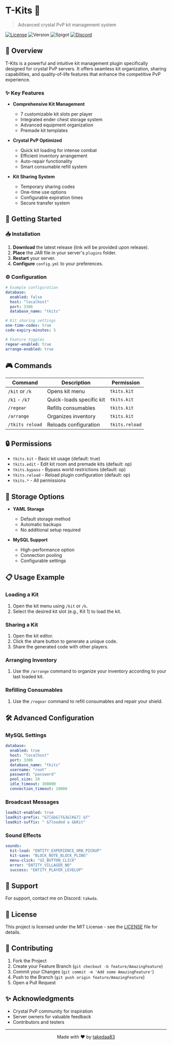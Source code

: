# T-Kits 🎯
> Advanced crystal PvP kit management system

[![License](https://img.shields.io/badge/license-MIT-blue.svg)](LICENSE)
![Version](https://img.shields.io/badge/version-1.0-blue)
![Spigot](https://img.shields.io/badge/Spigot-1.21-orange)
[![Discord](https://img.shields.io/badge/Discord-takwda-7289DA)]()

## 📖 Overview

T-Kits is a powerful and intuitive kit management plugin specifically designed for crystal PvP servers. It offers seamless kit organization, sharing capabilities, and quality-of-life features that enhance the competitive PvP experience.

### ✨ Key Features

- **Comprehensive Kit Management**
  - 7 customizable kit slots per player
  - Integrated ender chest storage system
  - Advanced equipment organization
  - Premade kit templates

- **Crystal PvP Optimized**
  - Quick kit loading for intense combat
  - Efficient inventory arrangement
  - Auto-repair functionality
  - Smart consumable refill system

- **Kit Sharing System**
  - Temporary sharing codes
  - One-time use options
  - Configurable expiration times
  - Secure transfer system

## 🚀 Getting Started

### 📥 Installation

1. **Download** the latest release (link will be provided upon release).
2. **Place** the JAR file in your server's `plugins` folder.
3. **Restart** your server.
4. **Configure** `config.yml` to your preferences.

### ⚙️ Configuration

```yaml
# Example configuration
database:
  enabled: false
  host: "localhost"
  port: 3306
  database_name: "tkits"

# Kit sharing settings
one-time-codes: true
code-expiry-minutes: 5

# Feature toggles
regear-enabled: true
arrange-enabled: true
```

## 🎮 Commands

| Command           | Description                        | Permission    |
|-------------------|------------------------------------|---------------|
| `/kit` or `/k`    | Opens kit menu                     | `tkits.kit`   |
| `/k1` - `/k7`     | Quick-loads specific kit           | `tkits.kit`   |
| `/regear`         | Refills consumables                | `tkits.kit`   |
| `/arrange`        | Organizes inventory                | `tkits.kit`   |
| `/tkits reload`   | Reloads configuration              | `tkits.reload`|

## 🔒 Permissions

- `tkits.kit` - Basic kit usage (default: true)
- `tkits.edit` - Edit kit room and premade kits (default: op)
- `tkits.bypass` - Bypass world restrictions (default: op)
- `tkits.reload` - Reload plugin configuration (default: op)
- `tkits.*` - All permissions

## 💾 Storage Options

- **YAML Storage**
  - Default storage method
  - Automatic backups
  - No additional setup required

- **MySQL Support**
  - High-performance option
  - Connection pooling
  - Configurable settings

## 📋 Usage Example

### Loading a Kit
1. Open the kit menu using `/kit` or `/k`.
2. Select the desired kit slot (e.g., Kit 1) to load the kit.

### Sharing a Kit
1. Open the kit editor.
2. Click the share button to generate a unique code.
3. Share the generated code with other players.

### Arranging Inventory
1. Use the `/arrange` command to organize your inventory according to your last loaded kit.

### Refilling Consumables
1. Use the `/regear` command to refill consumables and repair your shield.

## 🛠️ Advanced Configuration

### MySQL Settings

```yaml
database:
  enabled: true
  host: "localhost"
  port: 3306
  database_name: "tkits"
  username: "root"
  password: "password"
  pool_size: 10
  idle_timeout: 300000
  connection_timeout: 10000
```

### Broadcast Messages

```yaml
loadkit-enabled: true
loadkit-prefix: "&7[&b&lT&3&lK&7] &f"
loadkit-suffix: " &7loaded a &bKit"
```

### Sound Effects

```yaml
sounds:
  kit-load: "ENTITY_EXPERIENCE_ORB_PICKUP"
  kit-save: "BLOCK_NOTE_BLOCK_PLING"
  menu-click: "UI_BUTTON_CLICK"
  error: "ENTITY_VILLAGER_NO"
  success: "ENTITY_PLAYER_LEVELUP"
```

## 🤝 Support

For support, contact me on Discord: `takwda`.

## 📝 License

This project is licensed under the MIT License - see the [LICENSE](LICENSE) file for details.

## 🌟 Contributing

1. Fork the Project
2. Create your Feature Branch (`git checkout -b feature/AmazingFeature`)
3. Commit your Changes (`git commit -m 'Add some AmazingFeature'`)
4. Push to the Branch (`git push origin feature/AmazingFeature`)
5. Open a Pull Request

## ✨ Acknowledgments

- Crystal PvP community for inspiration
- Server owners for valuable feedback
- Contributors and testers

---

<p align="center">Made with ❤️ by <a href="https://github.com/takedaa83">takedaa83</a></p>

